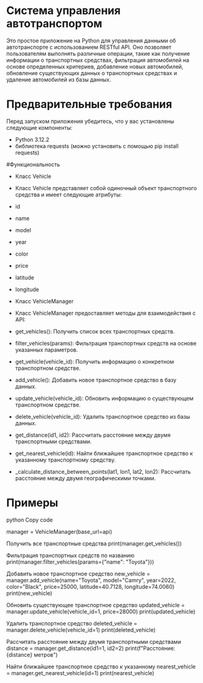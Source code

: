 # Система управления автотранспортом

Это простое приложение на Python для управления данными об автотранспорте с использованием RESTful API.
Оно позволяет пользователям выполнять различные операции, такие как получение информации о транспортных средствах,
фильтрация автомобилей на основе определенных критериев, добавление новых автомобилей, обновление существующих данных о транспортных средствах и удаление автомобилей из базы данных.

# Предварительные требования

Перед запуском приложения убедитесь, что у вас установлены следующие компоненты:

  - Python 3.12.2
  - библиотека requests (можно установить с помощью pip install requests)

#Функциональность

- Класс Vehicle
- Класс Vehicle представляет собой одиночный объект транспортного средства и имеет следующие атрибуты:

 - id
 - name
 - model
 - year
 - color
 - price
 - latitude
 - longitude
 - Класс VehicleManager

- Класс VehicleManager предоставляет методы для взаимодействия с API:

 - get_vehicles(): Получить список всех транспортных средств.
 - filter_vehicles(params): Фильтрация транспортных средств на основе указанных параметров.
 - get_vehicle(vehicle_id): Получить информацию о конкретном транспортном средстве.
 - add_vehicle(): Добавить новое транспортное средство в базу данных.
 - update_vehicle(vehicle_id): Обновить информацию о существующем транспортном средстве.
 - delete_vehicle(vehicle_id): Удалить транспортное средство из базы данных.
 - get_distance(id1, id2): Рассчитать расстояние между двумя транспортными средствами.
 - get_nearest_vehicle(id): Найти ближайшее транспортное средство к указанному транспортному средству.
 - _calculate_distance_between_points(lat1, lon1, lat2, lon2): Рассчитать расстояние между двумя географическими точками.
   
# Примеры

python 
Copy code

manager = VehicleManager(base_url=api)

Получить все транспортные средства
print(manager.get_vehicles())

Фильтрация транспортных средств по названию
print(manager.filter_vehicles(params={"name": "Toyota"}))

Добавить новое транспортное средство
new_vehicle = manager.add_vehicle(name="Toyota", model="Camry", year=2022, color="Black", price=25000, latitude=40.7128, longitude=74.0060) print(new_vehicle)

Обновить существующее транспортное средство
updated_vehicle = manager.update_vehicle(vehicle_id=1, price=28000) print(updated_vehicle)

Удалить транспортное средство
deleted_vehicle = manager.delete_vehicle(vehicle_id=1) print(deleted_vehicle)

Рассчитать расстояние между двумя транспортными средствами
distance = manager.get_distance(id1=1, id2=2) print(f"Расстояние: {distance} метров")

Найти ближайшее транспортное средство к указанному
nearest_vehicle = manager.get_nearest_vehicle(id=1) print(nearest_vehicle)
